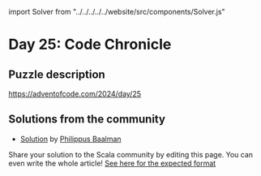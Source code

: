 import Solver from "../../../../../website/src/components/Solver.js"

# Day 25: Code Chronicle

## Puzzle description

https://adventofcode.com/2024/day/25

## Solutions from the community

- [Solution](https://github.com/Philippus/adventofcode/blob/main/src/main/scala/adventofcode2024/Day25.scala) by [Philippus Baalman](https://github.com/philippus)

Share your solution to the Scala community by editing this page.
You can even write the whole article! [See here for the expected format](https://github.com/scalacenter/scala-advent-of-code/discussions/424)
